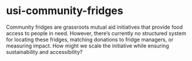 # usi-community-fridges
Community fridges are grassroots mutual aid initiatives that provide food access to people in need. However, there’s currently no structured system for locating these fridges, matching donations to fridge managers, or measuring impact. How might we scale the initiative while ensuring sustainability and accessibility?
